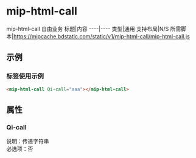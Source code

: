 # mip-html-call
mip-html-call 自由业务
标题|内容
----|----
类型|通用
支持布局|N/S
所需脚本|https://mipcache.bdstatic.com/static/v1/mip-html-call/mip-html-call.js   

## 示例

### 标签使用示例
```html
<mip-html-call Qi-call="aaa"></mip-html-call>
```

## 属性

### Qi-call

说明：传递字符串  
必选项：否  

